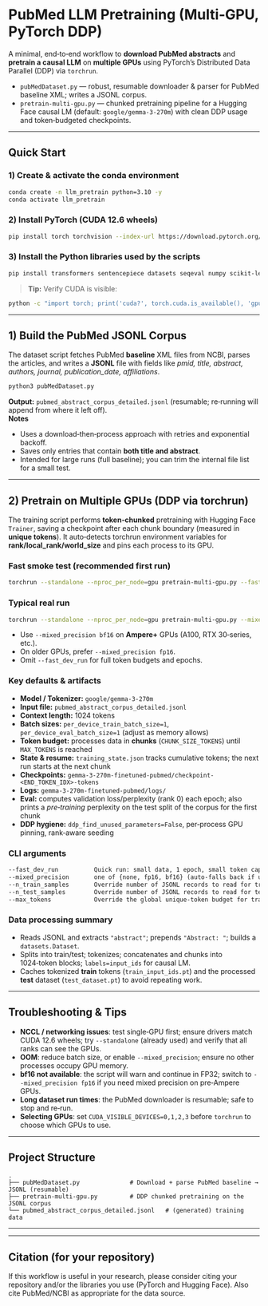 # PubMed LLM Pretraining (Multi‑GPU, PyTorch DDP)

A minimal, end‑to‑end workflow to **download PubMed abstracts** and **pretrain a causal LLM** on **multiple GPUs** using PyTorch’s Distributed Data Parallel (DDP) via `torchrun`.

- `pubMedDataset.py` — robust, resumable downloader & parser for PubMed baseline XML; writes a JSONL corpus.
- `pretrain-multi-gpu.py` — chunked pretraining pipeline for a Hugging Face causal LM (default: `google/gemma-3-270m`) with clean DDP usage and token‑budgeted checkpoints.

---

## Quick Start

### 1) Create & activate the conda environment
```bash
conda create -n llm_pretrain python=3.10 -y
conda activate llm_pretrain
```

### 2) Install PyTorch (CUDA 12.6 wheels)
```bash
pip install torch torchvision --index-url https://download.pytorch.org/whl/cu126
```

### 3) Install the Python libraries used by the scripts
```bash
pip install transformers sentencepiece datasets seqeval numpy scikit-learn evaluate bitsandbytes peft protobuf accelerate -U
```

> **Tip:** Verify CUDA is visible:
```bash
python -c "import torch; print('cuda?', torch.cuda.is_available(), 'gpu_count=', torch.cuda.device_count())"
```

---

## 1) Build the PubMed JSONL Corpus

The dataset script fetches PubMed **baseline** XML files from NCBI, parses the articles, and writes a **JSONL** file with fields like *pmid, title, abstract, authors, journal, publication_date, affiliations*.

```bash
python3 pubMedDataset.py
```

**Output:** `pubmed_abstract_corpus_detailed.jsonl` (resumable; re‑running will append from where it left off).  
**Notes**
- Uses a download‑then‑process approach with retries and exponential backoff.
- Saves only entries that contain **both title and abstract**.
- Intended for large runs (full baseline); you can trim the internal file list for a small test.

---

## 2) Pretrain on Multiple GPUs (DDP via torchrun)

The training script performs **token‑chunked** pretraining with Hugging Face `Trainer`, saving a checkpoint after each chunk boundary (measured in **unique tokens**). It auto‑detects torchrun environment variables for **rank/local_rank/world_size** and pins each process to its GPU.

### Fast smoke test (recommended first run)
```bash
torchrun --standalone --nproc_per_node=gpu pretrain-multi-gpu.py --fast_dev_run
```

### Typical real run
```bash
torchrun --standalone --nproc_per_node=gpu pretrain-multi-gpu.py --mixed_precision bf16
```
- Use `--mixed_precision bf16` on **Ampere+** GPUs (A100, RTX 30‑series, etc.).  
- On older GPUs, prefer `--mixed_precision fp16`.  
- Omit `--fast_dev_run` for full token budgets and epochs.

### Key defaults & artifacts
- **Model / Tokenizer:** `google/gemma-3-270m`
- **Input file:** `pubmed_abstract_corpus_detailed.jsonl`
- **Context length:** 1024 tokens
- **Batch sizes:** `per_device_train_batch_size=1`, `per_device_eval_batch_size=1` (adjust as memory allows)
- **Token budget:** processes data in **chunks** (`CHUNK_SIZE_TOKENS`) until `MAX_TOKENS` is reached
- **State & resume:** `training_state.json` tracks cumulative tokens; the next run starts at the next chunk
- **Checkpoints:** `gemma-3-270m-finetuned-pubmed/checkpoint-<END_TOKEN_IDX>-tokens`
- **Logs:** `gemma-3-270m-finetuned-pubmed/logs/`
- **Eval:** computes validation loss/perplexity (rank 0) each epoch; also prints a *pre‑training* perplexity on the test split of the corpus for the first chunk
- **DDP hygiene:** `ddp_find_unused_parameters=False`, per‑process GPU pinning, rank‑aware seeding

### CLI arguments
```txt
--fast_dev_run          Quick run: small data, 1 epoch, small token cap (smoke test)
--mixed_precision       one of {none, fp16, bf16} (auto-falls back if unsupported)
--n_train_samples       Override number of JSONL records to read for training
--n_test_samples        Override number of JSONL records to read for test split
--max_tokens            Override the global unique-token budget for training
```

### Data processing summary
- Reads JSONL and extracts `"abstract"`; prepends `"Abstract: "`; builds a `datasets.Dataset`.
- Splits into train/test; tokenizes; concatenates and chunks into 1024‑token blocks; `labels=input_ids` for causal LM.
- Caches tokenized **train** tokens (`train_input_ids.pt`) and the processed **test** dataset (`test_dataset.pt`) to avoid repeating work.

---

## Troubleshooting & Tips

- **NCCL / networking issues**: test single‑GPU first; ensure drivers match CUDA 12.6 wheels; try `--standalone` (already used) and verify that all ranks can see the GPUs.
- **OOM**: reduce batch size, or enable `--mixed_precision`; ensure no other processes occupy GPU memory.
- **bf16 not available**: the script will warn and continue in FP32; switch to `--mixed_precision fp16` if you need mixed precision on pre‑Ampere GPUs.
- **Long dataset run times**: the PubMed downloader is resumable; safe to stop and re‑run.
- **Selecting GPUs**: set `CUDA_VISIBLE_DEVICES=0,1,2,3` before `torchrun` to choose which GPUs to use.

---

## Project Structure

```
.
├── pubMedDataset.py              # Download + parse PubMed baseline → JSONL (resumable)
├── pretrain-multi-gpu.py         # DDP chunked pretraining on the JSONL corpus
└── pubmed_abstract_corpus_detailed.jsonl   # (generated) training data
```

---

---

## Citation (for your repository)

If this workflow is useful in your research, please consider citing your repository and/or the libraries you use (PyTorch and Hugging Face). Also cite PubMed/NCBI as appropriate for the data source.
